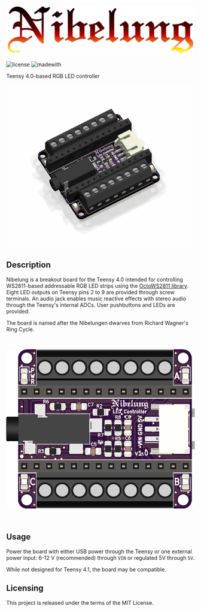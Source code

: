 ![logo](img/nibelung-logo.png)

![license](https://img.shields.io/github/license/electronictoast/nibelung) ![madewith](https://img.shields.io/badge/made%20with-KiCad-blue)

Teensy 4.0-based RGB LED controller

![iso](img/nibelung-iso.png)

## Description
Nibelung is a breakout board for the Teensy 4.0 intended for controlling WS2811-based addressable RGB LED strips using the [OctoWS2811 library](https://www.pjrc.com/teensy/td_libs_OctoWS2811.html). Eight LED outputs on Teensy pins 2 to 9 are provided through screw terminals. An audio jack enables music reactive effects with stereo audio through the Teensy's internal ADCs. User pushbuttons and LEDs are provided.

The board is named after the Nibelungen dwarves from Richard Wagner's Ring Cycle.

&nbsp;

![front](img/nibelung-f.png)

&nbsp;

## Usage
Power the board with either USB power through the Teensy or one external power input: 6-12 V (recommended) through `VIN` or regulated 5V through `5V`.

While not designed for Teensy 4.1, the board may be compatible. 

## Licensing
This project is released under the terms of the MIT License.
